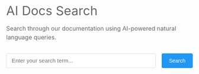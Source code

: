 <div class="search-section">
    <h1>AI Docs Search</h1>
    <p class="search-description">
        Search through our documentation using AI-powered natural language queries.
    </p>
    <div class="search-container">
        <input 
            type="text" 
            id="searchInput" 
            class="search-input" 
            placeholder="Enter your search term..."
        >
        <button id="searchButton" class="search-button">Search</button>
    </div>
    <div id="spinner" class="spinner-container" style="display: none;">
        <div class="spinner"></div>
    </div>
    <div id="results" class="results-container"></div>
</div>

<style>
Untitled
.search-section {
    max-width: 800px;
    margin: 0 auto;
    padding: 0 1rem 2rem;
}

h1 {
    color: #666;
    font-size: 2.125rem;
    font-weight: normal;
    margin-bottom: 1rem;
}

.search-description {
    color: #666;
    font-size: 1rem;
    line-height: 1.5;
    margin-bottom: 2rem;
    max-width: 800px;
}

.search-container {
    display: flex;
    gap: 1rem;
    max-width: 800px;
    margin: 0;  /* Changed from auto to 0 to align left */
}

.search-input {
    flex: 1;
    padding: 0 0.875rem;
    border: 1px solid #ddd;
    border-radius: 4px;
    font-size: 0.9375rem;
    outline: none;
    height: 40px;  /* Explicit height */
}

.search-input:focus {
    border-color: #6c63ff;
}

.search-button {
    padding: 0 1.25rem;
    background-color: #2196F3;
    color: white;
    border: none;
    border-radius: 4px;
    cursor: pointer;
    font-size: 0.875rem;
    transition: background-color 0.2s;
    height: 40px;  /* Match the height of search input */
    display: flex;
    align-items: center;
    justify-content: center;
}

.search-button:hover {
    background-color: #1976D2;
}

.spinner-container {
    display: flex;
    justify-content: center;
    margin-top: 2rem;
}

.spinner {
    width: 40px;
    height: 40px;
    border: 4px solid #f3f3f3;
    border-top: 4px solid #2196F3;
    border-radius: 50%;
    animation: spin 1s linear infinite;
}

@keyframes spin {
    0% { transform: rotate(0deg); }
    100% { transform: rotate(360deg); }
}

.results-container {
    margin-top: 2rem;
    max-width: 800px;
}

.result-item {
    padding: 1rem;
    border: 1px solid #ddd;
    border-radius: 4px;
    margin-bottom: 1rem;
}

.result-title {
    font-size: 1.2rem;
    color: #2196F3;
    margin-bottom: 0.5rem;
}

.result-description {
    color: #666;
}

.error-message {
    color: #dc3545;
    padding: 1rem;
    border: 1px solid #dc3545;
    border-radius: 4px;
    margin-top: 1rem;
}

.markdown-content {
    line-height: 1.6;
    color: var(--md-typeset-color);
    background: var(--md-default-bg-color);
    border: 1px solid var(--md-default-fg-color--lightest);
    border-radius: 12px;
    padding: 1.5rem;
    box-shadow: 0 2px 4px rgba(0,0,0,0.05);
    position: relative;
    margin-top: 2rem;
}

.markdown-content::before {
    content: '';
    position: absolute;
    top: -8px;
    left: 24px;
    width: 16px;
    height: 16px;
    background: var(--md-default-bg-color);
    border-left: 1px solid var(--md-default-fg-color--lightest);
    border-top: 1px solid var(--md-default-fg-color--lightest);
    transform: rotate(45deg);
}

.markdown-content > *:first-child {
    margin-top: 0;
    padding-top: 0;
}

.markdown-content p {
    margin-bottom: 1rem;
}

.markdown-content p:last-child {
    margin-bottom: 0;
}

.markdown-content code {
    background: var(--md-code-bg-color);
    color: var(--md-code-fg-color);
    padding: 0.2em 0.4em;
    border-radius: 3px;
    font-size: 0.9em;
    font-family: ui-monospace, SFMono-Regular, SF Mono, Menlo, Consolas, Liberation Mono, monospace;
}

.markdown-content pre {
    background: var(--md-code-bg-color);
    padding: 1rem;
    border-radius: 6px;
    overflow-x: auto;
    margin: 1rem 0;
}

.markdown-content pre code {
    background: none;
    padding: 0;
    font-size: 0.9em;
}

[data-md-color-scheme="slate"] .markdown-content {
    box-shadow: 0 2px 4px rgba(0,0,0,0.1);
}

</style>

<script src="https://cdnjs.cloudflare.com/ajax/libs/marked/9.1.6/marked.min.js"></script>

<script>
window.addEventListener('load', function() {
    function displayResults(responseText) {
        const resultsContainer = document.getElementById('results');
        const spinner = document.getElementById('spinner');
        const searchContainer = document.querySelector('.search-container');
        
        // Hide spinner
        spinner.style.display = 'none';
        
        // Scroll to search bar
        searchContainer.scrollIntoView({ behavior: 'smooth', block: 'start' });
        
        try {
            const results = JSON.parse(responseText);

            marked.setOptions({
                breaks: true,
                gfm: true,
                headerIds: false,
                sanitize: false
            });

            const htmlContent = marked.parse(results.message);
            
            resultsContainer.className = 'markdown-content';
            resultsContainer.innerHTML = htmlContent;

            // Scroll after content is rendered
            setTimeout(() => {
                const searchContainer = document.querySelector('.search-container');
                const offset = 55; // Offset from top in pixels
                const elementPosition = searchContainer.getBoundingClientRect().top;
                const offsetPosition = elementPosition + window.pageYOffset - offset;
                
                window.scrollTo({
                    top: offsetPosition,
                    behavior: 'smooth'
                });
            }, 100);
        } catch (error) {
            console.error('Error parsing results:', error);
            resultsContainer.innerHTML = '<div class="error-message">Error processing results</div>';
        }
    }

    async function performSearch() {
        const searchInput = document.getElementById('searchInput');
        const resultsContainer = document.getElementById('results');
        const spinner = document.getElementById('spinner');
        const searchTerm = searchInput.value.trim();

        if (!searchTerm) {
            resultsContainer.innerHTML = '<div class="error-message">Please enter a search term</div>';
            return;
        }

        // Show spinner, clear results
        spinner.style.display = 'flex';
        resultsContainer.innerHTML = '';

        try { 
            const data = {
                "query": searchTerm
            };

            const options = {
                method: 'POST',
                headers: {
                    'accept': 'text/plain',
                    'content-type': 'application/json',
                },
                body: JSON.stringify(data)
            };

            // const API_ENDPOINT = 'http://0.0.0.0:3000/api/v1/docs_help';
            const API_ENDPOINT = 'https://help.merge.qodo.ai/api/v1/docs_help';

            const response = await fetch(API_ENDPOINT, options);

            if (!response.ok) {
                throw new Error(`HTTP error! status: ${response.status}`);
            }

            const responseText = await response.text();
            displayResults(responseText);
        } catch (error) {
            spinner.style.display = 'none';
            resultsContainer.innerHTML = `
                <div class="error-message">
                    An error occurred while searching. Please try again later.
                </div>
            `;
        }
    }

    // Add event listeners
    const searchButton = document.getElementById('searchButton');
    const searchInput = document.getElementById('searchInput');
    
    if (searchButton) {
        searchButton.addEventListener('click', performSearch);
    }
    
    if (searchInput) {
        searchInput.addEventListener('keypress', function(e) {
            if (e.key === 'Enter') {
                performSearch();
            }
        });
    }
});
</script>
